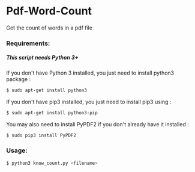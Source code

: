# Pdf-Word-Count
Get the count of words in a pdf file


### Requirements:


##### This script needs Python 3+

If you don't have Python 3 installed, you just need to install python3 package :

```bash
$ sudo apt-get install python3
```

If you don't have pip3 installed, you just need to install pip3 using :

```bash
$ sudo apt-get install python3-pip
```

You may also need to install PyPDF2 if you don't already have it installed :
```bash
$ sudo pip3 install PyPDF2

```
### Usage:

```bash
$ python3 know_count.py <filename>
```
